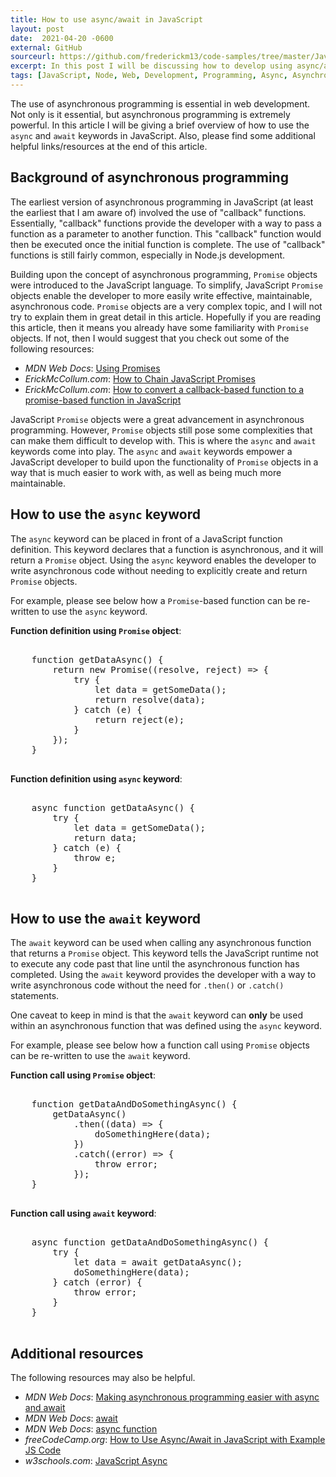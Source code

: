 ```yaml
---
title: How to use async/await in JavaScript
layout: post
date:  2021-04-20 -0600
external: GitHub
sourceurl: https://github.com/frederickm13/code-samples/tree/master/JavaScript/UseAsyncAwaitJavaScript
excerpt: In this post I will be discussing how to develop using async/await in JavaScript.
tags: [JavaScript, Node, Web, Development, Programming, Async, Asynchronous, AJAX]
---
```


The use of asynchronous programming is essential in web development. Not only is it essential, but asynchronous programming is extremely powerful. In this article I will be giving a brief overview of how to use the `async` and `await` keywords in JavaScript. Also, please find some additional helpful links/resources at the end of this article.

## Background of asynchronous programming
The earliest version of asynchronous programming in JavaScript (at least the earliest that I am aware of) involved the use of "callback" functions. Essentially, "callback" functions provide the developer with a way to pass a function as a parameter to another function. This "callback" function would then be executed once the initial function is complete. The use of "callback" functions is still fairly common, especially in Node.js development. 

Building upon the concept of asynchronous programming, `Promise` objects were introduced to the JavaScript language. To simplify, JavaScript `Promise` objects enable the developer to more easily write effective, maintainable, asynchronous code. `Promise` objects are a very complex topic, and I will not try to explain them in great detail in this article. Hopefully if you are reading this article, then it means you already have some familiarity with `Promise` objects. If not, then I would suggest that you check out some of the following resources: 

- *MDN Web Docs*: [Using Promises](https://developer.mozilla.org/en-US/docs/Web/JavaScript/Guide/Using_promises)
- *ErickMcCollum.com*: [How to Chain JavaScript Promises](/2020/05/13/how-to-chain-javascript-promises.html)
- *ErickMcCollum.com*: [How to convert a callback-based function to a promise-based function in JavaScript](/2021/02/09/convert-callback-promise.html)

JavaScript `Promise` objects were a great advancement in asynchronous programming. However, `Promise` objects still pose some complexities that can make them difficult to develop with. This is where the `async` and `await` keywords come into play. The `async` and `await` keywords empower a JavaScript developer to build upon the functionality of `Promise` objects in a way that is much easier to work with, as well as being much more maintainable.

## How to use the `async` keyword
The `async` keyword can be placed in front of a JavaScript function definition. This keyword declares that a function is asynchronous, and it will return a `Promise` object. Using the `async` keyword enables the developer to write asynchronous code without needing to explicitly create and return `Promise` objects.

For example, please see below how a `Promise`-based function can be re-written to use the `async` keyword. 

**Function definition using `Promise` object**:

<pre class="w3-light-grey w3-round" style="overflow: auto;">

    function getDataAsync() {
        return new Promise((resolve, reject) => {
            try {
                let data = getSomeData();
                return resolve(data);
            } catch (e) {
                return reject(e);
            }
        });
    }
    
</pre>

**Function definition using `async` keyword**:

<pre class="w3-light-grey w3-round" style="overflow: auto;">

    async function getDataAsync() {
        try {
            let data = getSomeData();
            return data;
        } catch (e) {
            throw e;
        }
    }
    
</pre>

## How to use the `await` keyword
The `await` keyword can be used when calling any asynchronous function that returns a `Promise` object. This keyword tells the JavaScript runtime not to execute any code past that line until the asynchronous function has completed. Using the `await` keyword provides the developer with a way to write asynchronous code without the need for `.then()` or `.catch()` statements. 

One caveat to keep in mind is that the `await` keyword can **only** be used within an asynchronous function that was defined using the `async` keyword.

For example, please see below how a function call using `Promise` objects can be re-written to use the `await` keyword. 

**Function call using `Promise` object**:

<pre class="w3-light-grey w3-round" style="overflow: auto;">

    function getDataAndDoSomethingAsync() {
        getDataAsync()
            .then((data) => {
                doSomethingHere(data);
            })
            .catch((error) => {
                throw error;
            });
    }
    
</pre>

**Function call using `await` keyword**:

<pre class="w3-light-grey w3-round" style="overflow: auto;">

    async function getDataAndDoSomethingAsync() {
        try {
            let data = await getDataAsync();
            doSomethingHere(data);
        } catch (error) {
            throw error;
        }
    }
    
</pre>

## Additional resources
The following resources may also be helpful.

- *MDN Web Docs*: [Making asynchronous programming easier with async and await](https://developer.mozilla.org/en-US/docs/Learn/JavaScript/Asynchronous/Async_await)
- *MDN Web Docs*: [await](https://developer.mozilla.org/en-US/docs/Web/JavaScript/Reference/Operators/await)
- *MDN Web Docs*: [async function](https://developer.mozilla.org/en-US/docs/Web/JavaScript/Reference/Statements/async_function)
- *freeCodeCamp.org*: [How to Use Async/Await in JavaScript with Example JS Code](https://www.freecodecamp.org/news/async-await-in-javascript/)
- *w3schools.com*: [JavaScript Async](https://www.w3schools.com/Js/js_async.asp)